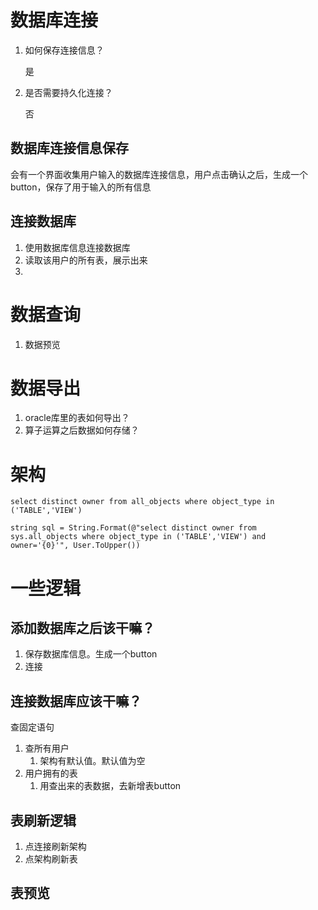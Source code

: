 # 数据库连接

1. 如何保存连接信息？

   是

2. 是否需要持久化连接？

   否

## 数据库连接信息保存

会有一个界面收集用户输入的数据库连接信息，用户点击确认之后，生成一个button，保存了用于输入的所有信息

## 连接数据库

1. 使用数据库信息连接数据库
2. 读取该用户的所有表，展示出来
3. 

# 数据查询

1. 数据预览

# 数据导出

1. oracle库里的表如何导出？
2. 算子运算之后数据如何存储？



# 架构

`select distinct owner from all_objects where object_type in ('TABLE','VIEW')`

`string sql = String.Format(@"select distinct owner from sys.all_objects where object_type in ('TABLE','VIEW') and owner='{0}'", User.ToUpper())`





# 一些逻辑

## 添加数据库之后该干嘛？

1. 保存数据库信息。生成一个button
2. 连接

## 连接数据库应该干嘛？

查固定语句

1. 查所有用户
   1. 架构有默认值。默认值为空
2. 用户拥有的表
   1. 用查出来的表数据，去新增表button

## 表刷新逻辑

1. 点连接刷新架构
2. 点架构刷新表



## 表预览







